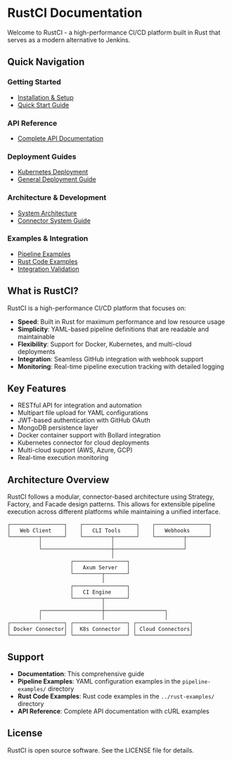 # RustCI Documentation

Welcome to RustCI - a high-performance CI/CD platform built in Rust that serves as a modern alternative to Jenkins.

## Quick Navigation

### Getting Started
- [Installation & Setup](./getting-started/installation.md)
- [Quick Start Guide](./getting-started/quick-start.md)

### API Reference
- [Complete API Documentation](./api/README.md)

### Deployment Guides
- [Kubernetes Deployment](./deployment/kubernetes.md)
- [General Deployment Guide](./deployment/guide.md)

### Architecture & Development
- [System Architecture](./architecture/system-design.md)
- [Connector System Guide](./architecture/connectors.md)

### Examples & Integration
- [Pipeline Examples](./pipeline-examples/README.md)
- [Rust Code Examples](../rust-examples/README.md)
- [Integration Validation](./integration/validation.md)

## What is RustCI?

RustCI is a high-performance CI/CD platform that focuses on:

- **Speed**: Built in Rust for maximum performance and low resource usage
- **Simplicity**: YAML-based pipeline definitions that are readable and maintainable
- **Flexibility**: Support for Docker, Kubernetes, and multi-cloud deployments
- **Integration**: Seamless GitHub integration with webhook support
- **Monitoring**: Real-time pipeline execution tracking with detailed logging

## Key Features

- RESTful API for integration and automation
- Multipart file upload for YAML configurations
- JWT-based authentication with GitHub OAuth
- MongoDB persistence layer
- Docker container support with Bollard integration
- Kubernetes connector for cloud deployments
- Multi-cloud support (AWS, Azure, GCP)
- Real-time execution monitoring

## Architecture Overview

RustCI follows a modular, connector-based architecture using Strategy, Factory, and Facade design patterns. This allows for extensible pipeline execution across different platforms while maintaining a unified interface.

```
┌─────────────────┐    ┌─────────────────┐    ┌─────────────────┐
│   Web Client    │    │   CLI Tools     │    │   Webhooks      │
└─────────┬───────┘    └─────────┬───────┘    └─────────┬───────┘
          │                      │                      │
          └──────────────────────┼──────────────────────┘
                                 │
                    ┌─────────────────┐
                    │   Axum Server   │
                    └─────────┬───────┘
                              │
                    ┌─────────────────┐
                    │   CI Engine     │
                    └─────────┬───────┘
                              │
          ┌───────────────────┼───────────────────┐
          │                   │                   │
┌─────────────────┐ ┌─────────────────┐ ┌─────────────────┐
│ Docker Connector│ │  K8s Connector  │ │ Cloud Connectors│
└─────────────────┘ └─────────────────┘ └─────────────────┘
```

## Support

- **Documentation**: This comprehensive guide
- **Pipeline Examples**: YAML configuration examples in the `pipeline-examples/` directory
- **Rust Code Examples**: Rust code examples in the `../rust-examples/` directory
- **API Reference**: Complete API documentation with cURL examples

## License

RustCI is open source software. See the LICENSE file for details.